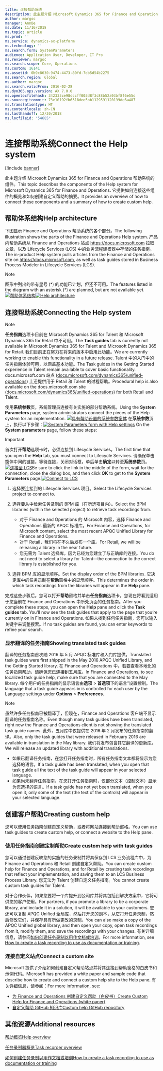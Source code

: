```yaml
---
title: 连接帮助系统
description: 此主题介绍 Microsoft Dynamics 365 for Finance and Operations 帮助系统的组件，并且提供如何连接它们的概览以及如何创建自定义帮助的摘要。
author: margoc
manager: AnnBe
ms.date: 11/16/2018
ms.topic: article
ms.prod: ''
ms.service: dynamics-ax-platform
ms.technology: ''
ms.search.form: SystemParameters
audience: Application User, Developer, IT Pro
ms.reviewer: margoc
ms.search.scope: Core, Operations
ms.custom: 16141
ms.assetid: 0b9c8630-9474-4473-80fd-7db5d54b2275
ms.search.region: Global
ms.author: margoc
ms.search.validFrom: 2016-02-28
ms.dyn365.ops.version: AX 7.0.0
ms.openlocfilehash: 342333ce98cccff003d8f3c88b52a93bf8f6e55c
ms.sourcegitcommit: 73e10192fb6318dee5bb1129591120199de6a487
ms.translationtype: HT
ms.contentlocale: zh-CN
ms.lasthandoff: 12/20/2018
ms.locfileid: "54685"
---
```

# <a name="connect-the-help-system"></a><span data-ttu-id="3c1c3-103">连接帮助系统</span><span class="sxs-lookup"><span data-stu-id="3c1c3-103">Connect the Help system</span></span>

[!include [banner](../includes/banner.md)]

<span data-ttu-id="3c1c3-104">此主题介绍 Microsoft Dynamics 365 for Finance and Operations 帮助系统的组件。</span><span class="sxs-lookup"><span data-stu-id="3c1c3-104">This topic describes the components of the Help system for Microsoft Dynamics 365 for Finance and Operations.</span></span> <span data-ttu-id="3c1c3-105">它提供如何连接这些组件的概览和如何创建自定义帮助的摘要。</span><span class="sxs-lookup"><span data-stu-id="3c1c3-105">It provides an overview of how to connect these components and a summary of how to create custom help.</span></span> 

## <a name="help-architecture"></a><span data-ttu-id="3c1c3-106">帮助体系结构</span><span class="sxs-lookup"><span data-stu-id="3c1c3-106">Help architecture</span></span>
<span data-ttu-id="3c1c3-107">下图显示 Finance and Operations 帮助系统的各个部分。</span><span class="sxs-lookup"><span data-stu-id="3c1c3-107">The following illustration shows the parts of the Finance and Operations Help system.</span></span> <span data-ttu-id="3c1c3-108">产品内帮助系统从 Finance and Operations 站点 https://docs.microsoft.com 拉取文章，以及 Lifecycle Services (LCS) 中的业务流程建模器中存储的任务指南。</span><span class="sxs-lookup"><span data-stu-id="3c1c3-108">The in-product Help system pulls articles from the Finance and Operations site on https://docs.microsoft.com, as well as task guides stored in Business Process Modeler in Lifecycle Services (LCS).</span></span> 
> [!NOTE]
> <span data-ttu-id="3c1c3-109">图形中列出的带有星号 (\*) 的功能已计划，但还不可用。</span><span class="sxs-lookup"><span data-stu-id="3c1c3-109">The features listed in the diagram with an asterisk (\*) are planned, but are not available yet.</span></span> <span data-ttu-id="3c1c3-110">[![帮助体系结构](./media/help-architecture.png)](./media/help-architecture.png)</span><span class="sxs-lookup"><span data-stu-id="3c1c3-110">[![Help architecture](./media/help-architecture.png)](./media/help-architecture.png)</span></span>


## <a name="connecting-the-help-system"></a><span data-ttu-id="3c1c3-111">连接帮助系统</span><span class="sxs-lookup"><span data-stu-id="3c1c3-111">Connecting the Help system</span></span>
> [!NOTE]
> <span data-ttu-id="3c1c3-112">**任务指南**选项卡目前在 Microsoft Dynamics 365 for Talent 和 Microsoft Dynamics 365 for Retail 中不可用。</span><span class="sxs-lookup"><span data-stu-id="3c1c3-112">The **Task guides** tab is currently not available in Microsoft Dynamics 365 for Talent and Microsoft Dynamics 365 for Retail.</span></span> <span data-ttu-id="3c1c3-113">我们目前正在努力在将来的版本中启用此功能。</span><span class="sxs-lookup"><span data-stu-id="3c1c3-113">We are currently working to enable this functionality in a future release.</span></span> <span data-ttu-id="3c1c3-114">Talent 中的入门中的任务指南体验可用，以涵盖基本功能。</span><span class="sxs-lookup"><span data-stu-id="3c1c3-114">The Task guides in the Getting Started experience in Talent remain available to cover basic functionality.</span></span> <span data-ttu-id="3c1c3-115">docs.microsoft.com 站点 ([docs.microsoft.com/dynamics365/unified-operations](../../index.md)) 上还提供用于 Retail 和 Talent 的过程帮助。</span><span class="sxs-lookup"><span data-stu-id="3c1c3-115">Procedural help is also available on the docs.microsoft.com site ([docs.microsoft.com/dynamics365/unified-operations](../../index.md)) for both Retail and Talent.</span></span>


<span data-ttu-id="3c1c3-116">使用**系统参数**页，系统管理员连接有关实施的部分帮助系统。</span><span class="sxs-lookup"><span data-stu-id="3c1c3-116">Using the **System Parameters** page, system administrators connect the pieces of the Help system for an implementation.</span></span> <span data-ttu-id="3c1c3-117">[![具有帮助设置的系统参数窗体](./media/system-parameters_ops-1024x437.png)](./media/system-parameters_ops.png) 在**系统参数**页上，执行以下步骤：</span><span class="sxs-lookup"><span data-stu-id="3c1c3-117">[![System Parameters form with Help settings](./media/system-parameters_ops-1024x437.png)](./media/system-parameters_ops.png) On the **System parameters** page, follow these steps:</span></span>

> [!IMPORTANT]
> <span data-ttu-id="3c1c3-118">首次打开**帮助**选项卡时，必须连接到 Lifecycle Services。</span><span class="sxs-lookup"><span data-stu-id="3c1c3-118">The first time that you open the **Help** tab, you must connect to Lifecycle Services.</span></span> <span data-ttu-id="3c1c3-119">请确保单击窗体中间的链接，等待连接，关闭对话框，单后单击**确定**以转至**系统参数**页。[![连接至 LCS](./media/connect-to-lcs-crop-1024x365.png "连接至 LCS")](./media/connect-to-lcs-crop.png)</span><span class="sxs-lookup"><span data-stu-id="3c1c3-119">Be sure to click the link in the middle of the form, wait for the connection, close the dialog box, and then click **OK** to get to the **System Parameters** page.[![Connect to LCS](./media/connect-to-lcs-crop-1024x365.png "Connect to LCS")](./media/connect-to-lcs-crop.png)</span></span>

1.  <span data-ttu-id="3c1c3-120">选择要连接到的 Lifecycle Services 项目。</span><span class="sxs-lookup"><span data-stu-id="3c1c3-120">Select the Lifecycle Services project to connect to.</span></span>
2.  <span data-ttu-id="3c1c3-121">选择要从中检索任务录制的 BPM 库（在所选项目内）。</span><span class="sxs-lookup"><span data-stu-id="3c1c3-121">Select the BPM libraries (within the selected project) to retrieve task recordings from.</span></span>
    - <span data-ttu-id="3c1c3-122">对于 Finance and Operations 的 Microsoft 内容，选择 Finance and Operations 最新的 APQC 标准库。</span><span class="sxs-lookup"><span data-stu-id="3c1c3-122">For Finance and Operations, for Microsoft content, select the most recent APQC Unified Library for Finance and Operations.</span></span> 
    - <span data-ttu-id="3c1c3-123">对于 Retail，我们将在不久后发布一个库。</span><span class="sxs-lookup"><span data-stu-id="3c1c3-123">For Retail, we will be releasing a library in the near future.</span></span> 
    - <span data-ttu-id="3c1c3-124">您无需为 Talent 选择库，因为已经为您建立了与正确库的连接。</span><span class="sxs-lookup"><span data-stu-id="3c1c3-124">You do not need to select a library for Talent—the connection to the correct library is established for you.</span></span> 

3.  <span data-ttu-id="3c1c3-125">选择 BPM 库的显示顺序。</span><span class="sxs-lookup"><span data-stu-id="3c1c3-125">Set the display order of the BPM libraries.</span></span> <span data-ttu-id="3c1c3-126">它决定库中的任务录制在**帮助**窗格中的显示顺序。</span><span class="sxs-lookup"><span data-stu-id="3c1c3-126">This determines the order in which task recordings from the libraries will appear in the **Help** pane.</span></span>

<span data-ttu-id="3c1c3-127">完成这些步骤后，您可以打开**帮助**窗格并单击**任务指南**选项卡。您现在将看到适用于您当前在 Finance and Operations 中所处页面的任务指南。</span><span class="sxs-lookup"><span data-stu-id="3c1c3-127">After you complete these steps, you can open the **Help** pane and click the **Task guides** tab. You'll now see the task guides that apply to the page that you’re currently on in Finance and Operations.</span></span> <span data-ttu-id="3c1c3-128">如果未找到任何任务指南，您可以输入关键字来调整搜索。</span><span class="sxs-lookup"><span data-stu-id="3c1c3-128">If no task guides are found, you can enter keywords to refine your search.</span></span>

### <a name="showing-translated-task-guides"></a><span data-ttu-id="3c1c3-129">显示翻译的任务指南</span><span class="sxs-lookup"><span data-stu-id="3c1c3-129">Showing translated task guides</span></span>

<span data-ttu-id="3c1c3-130">翻译的任务指南首次随 2016 年 5 月 APQC 标准库和入门库提供。</span><span class="sxs-lookup"><span data-stu-id="3c1c3-130">Translated task guides were first shipped in the May 2016 APQC Unified Library, and the Getting Started library.</span></span> <span data-ttu-id="3c1c3-131">在 Finance and Operations 中，若要查看本地化的任务指南帮助，请确保您已连接到五月库。</span><span class="sxs-lookup"><span data-stu-id="3c1c3-131">In Finance and Operations, to see localized task guide help, make sure that you are connected to the May library.</span></span> <span data-ttu-id="3c1c3-132">每个用户的任务指南的显示语言由**选项** &gt; **首选项**下的语言”设置控制。</span><span class="sxs-lookup"><span data-stu-id="3c1c3-132">The language that a task guide appears in is controlled for each user by the Language settings under **Options** &gt; **Preferences**.</span></span> 

> [!NOTE]
> <span data-ttu-id="3c1c3-133">虽然许多任务指南已被翻译了，但现在，Finance and Operations 客户端不显示翻译的任务指南名称。</span><span class="sxs-lookup"><span data-stu-id="3c1c3-133">Even though many task guides have been translated, right now the Finance and Operations client is not showing the translated task guide names.</span></span> <span data-ttu-id="3c1c3-134">此外，五月库中仅提供在 2016 年 2 月发布的任务指南的翻译。</span><span class="sxs-lookup"><span data-stu-id="3c1c3-134">Also, only the task guides that were released in February 2016 are available in translation in the May library.</span></span> <span data-ttu-id="3c1c3-135">我们将发布包含其它翻译的更新库。</span><span class="sxs-lookup"><span data-stu-id="3c1c3-135">We will release an updated library with additional translations.</span></span>
> -   <span data-ttu-id="3c1c3-136">如果已翻译任务指南，在您打开任务指南时，所有任务指南文本都将显示为您选择的语言。</span><span class="sxs-lookup"><span data-stu-id="3c1c3-136">If a task guide has been translated, when you open that task guide all the text of the task guide will appear in your selected language.</span></span>
> -   <span data-ttu-id="3c1c3-137">如果尚未翻译任务指南，在您打开任务指南时，仅部分文本（控制文本）显示为您选择的语言。</span><span class="sxs-lookup"><span data-stu-id="3c1c3-137">If a task guide has not yet been translated, when you open it, only some of the text (the text of the controls) will appear in your selected language.</span></span>

## <a name="creating-custom-help"></a><span data-ttu-id="3c1c3-138">创建客户帮助</span><span class="sxs-lookup"><span data-stu-id="3c1c3-138">Creating custom help</span></span>
<span data-ttu-id="3c1c3-139">您可以使用任务指南创建自定义帮助，或者将网站连接到帮助窗格。</span><span class="sxs-lookup"><span data-stu-id="3c1c3-139">You can use task guides to create custom help, or connect a website to the Help pane.</span></span> 

### <a name="create-custom-help-with-task-guides"></a><span data-ttu-id="3c1c3-140">使用任务指南创建定制帮助</span><span class="sxs-lookup"><span data-stu-id="3c1c3-140">Create custom help with task guides</span></span>
<span data-ttu-id="3c1c3-141">您可以通过创建反映您的实施的任务录制并将其保存到 LCS 业务流程库中，为 Finance and Operations 和 Retail 创建自定义帮助。</span><span class="sxs-lookup"><span data-stu-id="3c1c3-141">You can create custom help for Finance and Operations, and for Retail by creating task recordings that reflect your implementation, and saving them to an LCS Business Process Library.</span></span> <span data-ttu-id="3c1c3-142">您无法为 Talent 创建自定义任务指南。</span><span class="sxs-lookup"><span data-stu-id="3c1c3-142">You cannot create custom task guides for Talent.</span></span> 

<span data-ttu-id="3c1c3-143">对于合作伙伴，如果您要将一个库提升到公司库并将其包括到解决方案中，它将可供您的客户使用。</span><span class="sxs-lookup"><span data-stu-id="3c1c3-143">For partners, if you promote a library to be a corporate library, and include it in a solution, it will be available to your customers.</span></span> <span data-ttu-id="3c1c3-144">您还可以复制 APQC Unified 全局库，然后打开您的副本，从它打开任务录制，然后修改它们，并保存具有所做更改的录制。</span><span class="sxs-lookup"><span data-stu-id="3c1c3-144">You can also make a copy of the APQC Unified global library, and then open your copy, open task recordings from it, modify them, and save the recordings with your changes.</span></span> <span data-ttu-id="3c1c3-145">有关详细信息，请参阅[如何创建任务录制以用作文档或培训](../../dev-itpro/user-interface/task-recorder.md)。</span><span class="sxs-lookup"><span data-stu-id="3c1c3-145">For more information, see [How to create a task recording to use as documentation or training](../../dev-itpro/user-interface/task-recorder.md).</span></span>

### <a name="connect-a-custom-site"></a><span data-ttu-id="3c1c3-146">连接自定义站点</span><span class="sxs-lookup"><span data-stu-id="3c1c3-146">Connect a custom site</span></span>
<span data-ttu-id="3c1c3-147">Microsoft 提供了介绍如何创建自定义帮助站点并将其连接到帮助窗格的白皮书和示例代码。</span><span class="sxs-lookup"><span data-stu-id="3c1c3-147">Microsoft has provided a white paper and sample code that describe how to create and connect a custom help site to the Help pane.</span></span> <span data-ttu-id="3c1c3-148">有关详细信息，请参阅：</span><span class="sxs-lookup"><span data-stu-id="3c1c3-148">For more information, see:</span></span> 
- [<span data-ttu-id="3c1c3-149">为 Finance and Operations 创建自定义帮助（白皮书）</span><span class="sxs-lookup"><span data-stu-id="3c1c3-149">Create Custom Help for Finance and Operations (white paper)</span></span>](https://go.microsoft.com/fwlink/?linkid=2041185)
- [<span data-ttu-id="3c1c3-150">自定义帮助 GitHub 知识库</span><span class="sxs-lookup"><span data-stu-id="3c1c3-150">Custom help GitHub repository</span></span>](https://github.com/microsoft/dynamics356f-o-custom-help)



<a name="additional-resources"></a><span data-ttu-id="3c1c3-151">其他资源</span><span class="sxs-lookup"><span data-stu-id="3c1c3-151">Additional resources</span></span>
--------

[<span data-ttu-id="3c1c3-152">帮助概览</span><span class="sxs-lookup"><span data-stu-id="3c1c3-152">Help overview</span></span>](help-overview.md)

[<span data-ttu-id="3c1c3-153">任务录制器概览</span><span class="sxs-lookup"><span data-stu-id="3c1c3-153">Task recorder overview</span></span>](../../dev-itpro/user-interface/task-recorder.md)

[<span data-ttu-id="3c1c3-154">如何创建任务录制以用作文档或培训</span><span class="sxs-lookup"><span data-stu-id="3c1c3-154">How to create a task recording to use as documentation or training</span></span>](../../dev-itpro/user-interface/task-recorder-training-docs.md)




